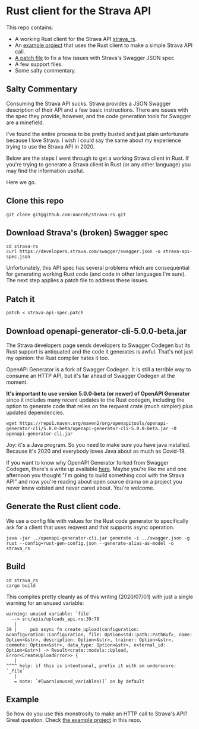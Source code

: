 
# Rust client for the Strava API

This repo contains:
* A working Rust client for the Strava API [strava_rs](./strava_rs).
* An [example project](./example_project) that uses the Rust client to make a simple Strava API call.
* [A patch file](./strava-api-spec.patch) to fix a few issues with Strava's Swagger JSON spec.
* A few support files.
* Some salty commentary.

## Salty Commentary
Consuming the Strava API sucks. Strava provides a JSON Swagger description of their API and a few basic instructions. There are issues with the spec they provide, however, and the code generation tools for Swagger are a minefield.

I've found the entire process to be pretty busted and just plain unfortunate because I love Strava. I wish I could say the same about my experience trying to use the Strava API in 2020.

Below are the steps I went through to get a working Strava client in Rust. If you're trying to generate a Strava client in Rust (or any other language) you may find the information useful.

Here we go.

## Clone this repo
```
git clone git@github.com:nanreh/strava-rs.git
```

## Download Strava's (broken) Swagger spec
```
cd strava-rs
curl https://developers.strava.com/swagger/swagger.json -o strava-api-spec.json
```

Unfortunately, this API spec has several problems which are consequential for generating working Rust code (and code in other languages I'm sure). The next step applies a patch file to address these issues.

## Patch it
```
patch < strava-api-spec.patch
```

## Download openapi-generator-cli-5.0.0-beta.jar

The Strava developers page sends developers to Swagger Codegen but its Rust support is antiquated and the code it generates is awful. That's not just my opinion: the Rust compiler hates it too.

OpenAPI Generator is a fork of Swagger Codegen. It is still a terrible way to consume an HTTP API, but it's far ahead of Swagger Codegen at the moment.

**It's important to use version 5.0.0-beta (or newer) of OpenAPI Generator** since it includes many recent updates to the Rust codegen, including the option to generate code that relies on the reqwest crate (much simpler) plus updated dependencies.

```
wget https://repo1.maven.org/maven2/org/openapitools/openapi-generator-cli/5.0.0-beta/openapi-generator-cli-5.0.0-beta.jar -O openapi-generator-cli.jar
```

Joy: it's a Java program. So you need to make sure you have java installed. Because it's 2020 and everybody loves Java about as much as Covid-19.

If you want to know why OpenAPI Generator forked from Swagger Codegen, there's a write up available [here](https://github.com/OpenAPITools/openapi-generator/blob/master/docs/qna.md). Maybe you're like me and one afternoon you thought "I'm going to build something cool with the Strava API" and now you're reading about open source drama on a project you never knew existed and never cared about. You're welcome.

## Generate the Rust client code.

We use a config file with values for the Rust code generator to specifically ask for a client that uses reqwest and that supports async operation.
```
java -jar ../openapi-generator-cli.jar generate -i ../swagger.json -g rust --config=rust-gen-config.json --generate-alias-as-model -o strava_rs
```

## Build
```
cd strava_rs
cargo build
```

This compiles pretty cleanly as of this writing (2020/07/01) with just a single warning for an unused variable:
```
warning: unused variable: `file`
  --> src/apis/uploads_api.rs:39:78
   |
39 |     pub async fn create_upload(configuration: &configuration::Configuration, file: Option<std::path::PathBuf>, name: Option<&str>, description: Option<&str>, trainer: Option<&str>, commute: Option<&str>, data_type: Option<&str>, external_id: Option<&str>) -> Result<crate::models::Upload, Error<CreateUploadError>> {
   |                                                                              ^^^^ help: if this is intentional, prefix it with an underscore: `_file`
   |
   = note: `#[warn(unused_variables)]` on by default
```

## Example

So how do you use this monstrosity to make an HTTP call to Strava's API? Great question. Check [the example project](./example_project) in this repo.